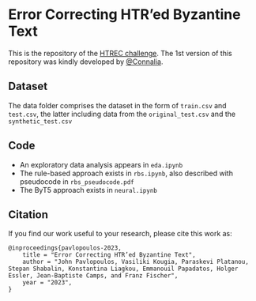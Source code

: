 # Error Correcting HTR’ed Byzantine Text
This is the repository of the [HTREC challenge](https://www.aicrowd.com/challenges/htrec-2022). The 1st version of this repository was kindly developed by [@Connalia](https://github.com/Connalia/). 

## Dataset

The data folder comprises the dataset in the form of `train.csv` and `test.csv`, the latter including data from the `original_test.csv` and the `synthetic_test.csv`

## Code

* An exploratory data analysis appears in `eda.ipynb`
* The rule-based approach exists in `rbs.ipynb`, also described with pseudocode in `rbs_pseudocode.pdf`
* The ByT5 approach exists in `neural.ipynb`

## Citation

If you find our work useful to your research, please cite this work as:

```
@inproceedings{pavlopoulos-2023,
    title = "Error Correcting HTR’ed Byzantine Text",
    author = "John Pavlopoulos, Vasiliki Kougia, Paraskevi Platanou, Stepan Shabalin, Konstantina Liagkou, Emmanouil Papadatos, Holger Essler, Jean-Baptiste Camps, and Franz Fischer",
    year = "2023",
}
```
